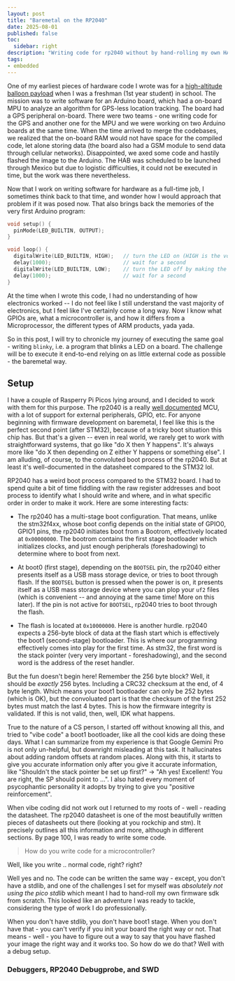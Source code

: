 ```yaml
---
layout: post
title: "Baremetal on the RP2040"
date: 2025-08-01
published: false
toc:
  sidebar: right
description: "Writing code for rp2040 without by hand-rolling my own HAL for GPIO and UART and techniques to debug code using SWD and picoprobe"
tags:
- embedded
---
```


One of my earliest pieces of hardware code I wrote was for a [high-altitude balloon payload](https://github.com/sandeshbhusal/hab/) when I was a freshman (1st year student) in school. The mission was to write software for an Arduino board, which had a on-board MPU to analyze an algorithm for GPS-less location tracking. The board had a GPS peripheral on-board. There were two teams - one writing code for the GPS and another one for the MPU and we were working on two Arduino boards at the same time. When the time arrived to merge the codebases, we realized that the on-board RAM would not have space for the compiled code, let alone storing data (the board also had a GSM module to send data through cellular networks). Disappointed, we axed some code and hastily flashed the image to the Arduino. The HAB was scheduled to be launched through Mexico but due to logistic difficulties, it could not be executed in time, but the work was there nevertheless.

Now that I work on writing software for hardware as a full-time job, I sometimes think back to that time, and wonder how I would approach that problem if it was posed now. That also brings back the memories of the very first Arduino program:

```c
void setup() {
  pinMode(LED_BUILTIN, OUTPUT);
}

void loop() {
  digitalWrite(LED_BUILTIN, HIGH);   // turn the LED on (HIGH is the voltage level)
  delay(1000);                       // wait for a second
  digitalWrite(LED_BUILTIN, LOW);    // turn the LED off by making the voltage LOW
  delay(1000);                       // wait for a second
}
```

At the time when I wrote this code, I had no understanding of how electronics worked -- I do not feel like I still understand the vast majority of electronics, but I feel like I've certainly come a long way. Now I know what GPIOs are, what a microcontroller is, and how it differs from a Microprocessor, the different types of ARM products, yada yada.

So in this post, I will try to chronicle my journey of executing the same goal - writing `blinky`, i.e. a program that blinks a LED on a board. The challenge will be to execute it end-to-end relying on as little external code as possible - the baremetal way.

## Setup

I have a couple of Rasperry Pi Picos lying around, and I decided to work with them for this purpose. The rp2040 is a really [well documented](https://datasheets.raspberrypi.com/rp2040/rp2040-datasheet.pdf) MCU, with a lot of support for external peripherals, GPIO, etc. For anyone beginning with firmware development on baremetal, I feel like this is the perfect second point (after STM32), because of a tricky boot situation this chip has. But that's a given -- even in real world, we rarely get to work with straightforward systems, that go like "do X then Y happens". It's always more like "do X then depending on Z either Y happens or something else". I am alluding, of course, to the convoluted boot process of the rp2040. But at least it's well-documented in the datasheet compared to the STM32 lol.

RP2040 has a weird boot process compared to the STM32 board. I had to spend quite a bit of time fiddling with the raw register addresses and boot process to identify what I should write and where, and in what specific order in order to make it work. Here are some interesting facts:

- The rp2040 has a multi-stage boot configuration. That means, unlike the stm32f4xx, whose boot config depends on the initial state of GPIO0, GPIO1 pins, the rp2040 initiates boot from a Bootrom, effectively located at `0x00000000`. The bootrom contains the first stage bootloader which initializes clocks, and just enough peripherals (foreshadowing) to determine where to boot from next.

- At boot0 (first stage), depending on the `BOOTSEL` pin, the rp2040 either presents itself as a USB mass storage device, or tries to boot through flash. If the `BOOTSEL` button is pressed when the power is on, it presents itself as a USB mass storage device where you can plop your `uf2` files (which is convenient -- and annoying at the same time! More on this later). If the pin is not active for `BOOTSEL`, rp2040 tries to boot through the flash.

- The flash is located at `0x10000000`. Here is another hurdle. rp2040 expects a 256-byte block of data at the flash start which is effectively the boot1 (second-stage) bootloader. This is where our programming effectively comes into play for the first time. As stm32, the first word is the stack pointer (very very important - foreshadowing), and the second word is the address of the reset handler. 

But the fun doesn't begin here! Remember the 256 byte block? Well, it should be _exactly_ 256 bytes. Including a CRC32 checksum at the end, of 4 byte length. Which means your boot1 bootloader can only be 252 bytes (which is OK), but the convoluated part is that the checksum of the first 252 bytes must match the last 4 bytes. This is how the firmware integrity is validated. If this is not valid, then, well, IDK what happens.

True to the nature of a CS person, I started off without knowing all this, and tried to "vibe code" a boot1 bootloader, like all the cool kids are doing these days. What I can summarize from my experience is that Google Gemini Pro is not only un-helpful, but downright misleading at this task. It hallucinates about adding random offsets at random places. Along with this, it starts to give you accurate information only after you give it accurate information, like "Shouldn't the stack pointer be set up first?" -> "Ah yes! Excellent! You are right, the SP should point to ...". I also hated every moment of psycophantic personality it adopts by trying to give you "positive reinforcement".

When vibe coding did not work out I returned to my roots of - well - reading the datasheet. The rp2040 datasheet is one of the most beautifully written pieces of datasheets out there (looking at you rockchip and stm). It precisely outlines all this information and more, although in different sections. By page 100, I was ready to write some code.

> How do you write code for a microcontroller?

Well, like you write .. normal code, right?
right?

Well yes and no. The code can be written the same way - except, you don't have a stdlib, and one of the challenges I set for myself was _absolutely not using the pico stdlib_ which meant I had to hand-roll my own firmware sdk from scratch. This looked like an adventure I was ready to tackle, considering the type of work I do professionally.

When you don't have stdlib, you don't have boot1 stage. When you don't have that - you can't verify if you init your board the right way or not. That means - well - you have to figure out a way to say that you have flashed your image the right way and it works too. So how do we do that? Well with a debug setup.

### Debuggers, RP2040 Debugprobe, and SWD


